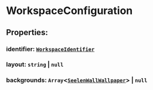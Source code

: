 # **WorkspaceConfiguration**

## **Properties**:

### identifier: [`WorkspaceIdentifier`](./WorkspaceIdentifier)

### layout: `string` | `null`

### backgrounds: `Array`<[`SeelenWallWallpaper`](./SeelenWallWallpaper)> | `null`
